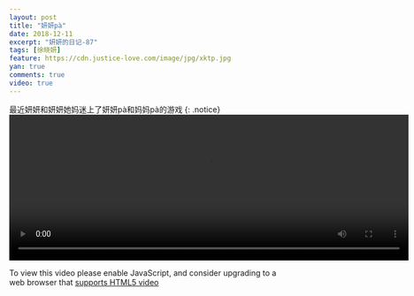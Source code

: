 ```yaml
---
layout: post
title: "妍妍pà"
date: 2018-12-11
excerpt: "妍妍的日记-87"
tags: [徐晓妍]
feature: https://cdn.justice-love.com/image/jpg/xktp.jpg
yan: true
comments: true
video: true
---
```

最近妍妍和妍妍她妈迷上了妍妍pà和妈妈pà的游戏
{: .notice}
<video id="my-video" class="video-js vjs-16-9 clipboard" controls preload="auto" width="722" height="264" data-setup="{}">
    <source src="{{ site.staticUrl }}/yanyan/video/yanyanpa2.mp4" type='video/mp4'>
    <p class="vjs-no-js">
      To view this video please enable JavaScript, and consider upgrading to a web browser that
      <a href="http://videojs.com/html5-video-support/" target="_blank">supports HTML5 video</a>
    </p>
</video>
